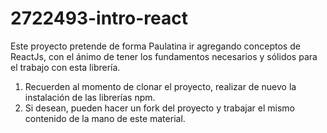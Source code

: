 # 2722493-intro-react
Este proyecto pretende de forma Paulatina ir agregando conceptos de ReactJs, con el ánimo de tener los fundamentos necesarios y sólidos para el trabajo con esta librería.

1. Recuerden al momento de clonar el proyecto, realizar de nuevo la instalación de las librerías npm.
2. Si desean, pueden hacer un fork del proyecto y trabajar el mismo contenido de la mano de este material.